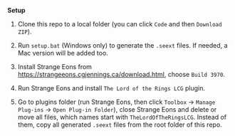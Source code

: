 **Setup**

1. Clone this repo to a local folder (you can click `Code` and then `Download ZIP`).

2. Run `setup.bat` (Windows only) to generate the `.seext` files.  If needed, a Mac version will be added too.

3. Install Strange Eons from https://strangeeons.cgjennings.ca/download.html, choose `Build 3970`.

4. Run Strange Eons and install `The Lord of the Rings LCG` plugin.

5. Go to plugins folder (run Strange Eons, then click `Toolbox` -> `Manage Plug-ins` -> `Open Plug-in Folder`),
close Strange Eons and delete or move all files, which names start with `TheLordOfTheRingsLCG`.  Instead of them,
copy all generated `.seext` files from the root folder of this repo.